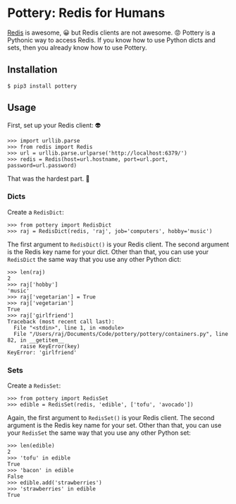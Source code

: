 # Pottery: Redis for Humans

[Redis](http://redis.io/) is awesome, :grinning: but Redis clients are not
awesome. :rage:  Pottery is a Pythonic way to access Redis.  If you know how to
use Python dicts and sets, then you already know how to use Pottery.

## Installation

    $ pip3 install pottery

## Usage

First, set up your Redis client: :alien:

    >>> import urllib.parse
    >>> from redis import Redis
    >>> url = urllib.parse.urlparse('http://localhost:6379/')
    >>> redis = Redis(host=url.hostname, port=url.port, password=url.password)

That was the hardest part. :grimacing:

### Dicts

Create a `RedisDict`:

    >>> from pottery import RedisDict
    >>> raj = RedisDict(redis, 'raj', job='computers', hobby='music')

The first argument to `RedisDict()` is your Redis client.  The second argument
is the Redis key name for your dict.  Other than that, you can use your
`RedisDict` the same way that you use any other Python dict:

    >>> len(raj)
    2
    >>> raj['hobby']
    'music'
    >>> raj['vegetarian'] = True
    >>> raj['vegetarian']
    True
    >>> raj['girlfriend']
    Traceback (most recent call last):
      File "<stdin>", line 1, in <module>
      File "/Users/raj/Documents/Code/pottery/pottery/containers.py", line 82, in __getitem__
        raise KeyError(key)
    KeyError: 'girlfriend'

### Sets

Create a `RedisSet`:

    >>> from pottery import RedisSet
    >>> edible = RedisSet(redis, 'edible', ['tofu', 'avocado'])

Again, the first argument to `RedisSet()` is your Redis client.  The second
argument is the Redis key name for your set.  Other than that, you can use your
`RedisSet` the same way that you use any other Python set:

    >>> len(edible)
    2
    >>> 'tofu' in edible
    True
    >>> 'bacon' in edible
    False
    >>> edible.add('strawberries')
    >>> 'strawberries' in edible
    True
